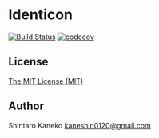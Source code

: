 # Identicon

[![Build Status](https://travis-ci.org/kaneshin/identicon.svg?branch=master)](https://travis-ci.org/kaneshin/identicon)
[![codecov](https://codecov.io/gh/kaneshin/identicon/branch/master/graph/badge.svg)](https://codecov.io/gh/kaneshin/identicon)

## License

[The MIT License (MIT)](http://kaneshin.mit-license.org/)

## Author

Shintaro Kaneko <kaneshin0120@gmail.com>
